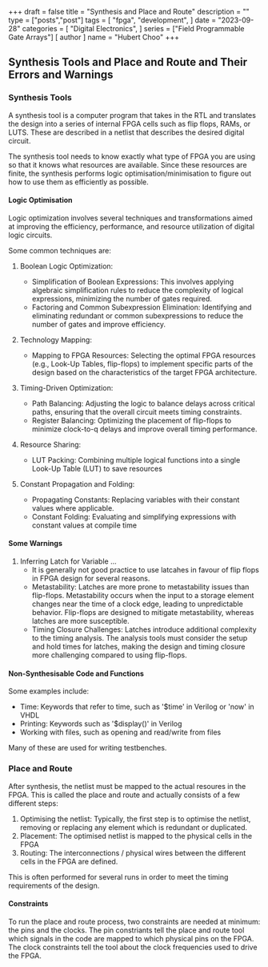 +++
draft = false
title = "Synthesis and Place and Route"
description = ""
type = ["posts","post"]
tags = [
    "fpga",
    "development",
]
date = "2023-09-28"
categories = [
    "Digital Electronics",
]
series = ["Field Programmable Gate Arrays"]
[ author ]
  name = "Hubert Choo"
+++

## Synthesis Tools and Place and Route and Their Errors and Warnings

### Synthesis Tools 
A synthesis tool is a computer program that takes in the RTL and translates the design into a series of internal FPGA cells such as flip flops, RAMs, or LUTS. These are described in a netlist that describes the desired digital circuit.

The synthesis tool needs to know exactly what type of FPGA you are using so that it knows what resources are available. Since these resources are finite, the synthesis performs logic optimisation/minimisation to figure out how to use them as efficiently as possible. 

#### Logic Optimisation
Logic optimization involves several techniques and transformations aimed at improving the efficiency, performance, and resource utilization of digital logic circuits.

Some common techniques are:
1. Boolean Logic Optimization:
    - Simplification of Boolean Expressions: This involves applying algebraic simplification rules to reduce the complexity of logical expressions, minimizing the number of gates required.
    - Factoring and Common Subexpression Elimination: Identifying and eliminating redundant or common subexpressions to reduce the number of gates and improve efficiency.

2. Technology Mapping:
    - Mapping to FPGA Resources: Selecting the optimal FPGA resources (e.g., Look-Up Tables, flip-flops) to implement specific parts of the design based on the characteristics of the target FPGA architecture.

3. Timing-Driven Optimization:
    - Path Balancing: Adjusting the logic to balance delays across critical paths, ensuring that the overall circuit meets timing constraints.
    - Register Balancing: Optimizing the placement of flip-flops to minimize clock-to-q delays and improve overall timing performance.

4. Resource Sharing:
    - LUT Packing: Combining multiple logical functions into a single Look-Up Table (LUT) to save resources

5. Constant Propagation and Folding:
    - Propagating Constants: Replacing variables with their constant values where applicable.
    - Constant Folding: Evaluating and simplifying expressions with constant values at compile time

#### Some Warnings
1. Inferring Latch for Variable ...
    - It is generally not good practice to use latcahes in favour of flip flops in FPGA design for several reasons.
    - Metastability: Latches are more prone to metastability issues than flip-flops. Metastability occurs when the input to a storage element changes near the time of a clock edge, leading to unpredictable behavior. Flip-flops are designed to mitigate metastability, whereas latches are more susceptible.
    - Timing Closure Challenges: Latches introduce additional complexity to the timing analysis. The analysis tools must consider the setup and hold times for latches, making the design and timing closure more challenging compared to using flip-flops.

#### Non-Synthesisable Code and Functions
Some examples include:
- Time: Keywords that refer to time, such as '$time' in Verilog or 'now' in VHDL
- Printing: Keywords such as '$display()' in Verilog
- Working with files, such as opening and read/write from files

Many of these are used for writing testbenches. 



### Place and Route
After synthesis, the netlist must be mapped to the actual resoures in the FPGA. This is called the place and route and actually consists of a few different steps:
1. Optimising the netlist: Typically, the first step is to optimise the netlist, removing or replacing any element which is redundant or duplicated. 
2. Placement: The optimised netlist is mapped to the physical cells in the FPGA
3. Routing: The interconnections / physical wires between the different cells in the FPGA are defined.

This is often performed for several runs in order to meet the timing requirements of the design.

#### Constraints

To run the place and route process, two constraints are needed at minimum: the pins and the clocks. The pin constriants tell the place and route tool which signals in the code are mapped to which physical pins on the FPGA. The clock constraints tell the tool about the clock frequencies used to drive the FPGA.